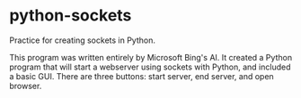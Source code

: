 # python-sockets
Practice for creating sockets in Python.

This program was written entirely by Microsoft Bing's AI. It created a Python program that will start a webserver using sockets with Python, and included a basic GUI. There are three buttons: start server, end server, and open browser. 
